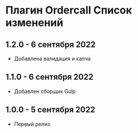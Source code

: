 Плагин Ordercall Список изменений
=================================
1.2.0 - 6 сентября 2022
---------------------
- Добавлена валидация и капча

1.1.0 - 6 сентября 2022
---------------------
- Добавлен сборщик Gulp

1.0.0 - 5 сентября 2022
---------------------
- Первый релиз.